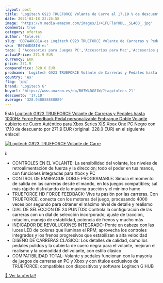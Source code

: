 ```yaml
---
layout: post
title: 'Logitech G923 TRUEFORCE Volante de Carre al 17.10 % de descuento'
date: 2021-03-18 22:26:58
image: 'https://m.media-amazon.com/images/I/41FLFlaYUDL._SL400_.jpg'
comments: true
category: ofertas
author: 'tole.es'
slug: 'B07W4DG81W-es Logitech G923 TRUEFORCE Volante de Carreras y Pedales...'
sku: 'B07W4DG81W-es'
tags: [ 'Accesorios para Juegos PC','Accesorios para Mac','Accesorios para PlayStation 3','Accesorios para PlayStation 4','Accesorios para Xbox','Electrónica','Hardware y juegos para PlayStation 3','Hardware y juegos para PlayStation 4','Informática','Juegos y Accesorios para Mac','Juegos y Accesorios para PC','Mandos y controles para PlayStation 3','Mandos y controles para PlayStation 4','Sistemas precursores y micro consolas','Videojuegos','Volantes para Mac','Volantes para PC','Volantes para PlayStation 3','Volantes para PlayStation 4','Xbox: Juegos, consolas y accesorios','logitech g','xbox', ]
actualPrice: 271.9 EUR
currency: EUR
price: 271.9
comparePrice: 328.0 EUR
prodname: 'Logitech G923 TRUEFORCE Volante de Carreras y Pedales hasta 1000Hz Force Feedback  Pedal personalizable  Embrague Doble  Volante cubierto de Cuero Auténtico para Xbox Series X|S  Xbox One  PC  Negro'
country: 'es'
flag: '🇪🇸'
brand: 'Logitech G'
buyurl: 'https://www.amazon.es/dp/B07W4DG81W/?tag=tolees-21'
descuento: '17.10'
average: '328.948888888889'
---
```


Está [Logitech G923 TRUEFORCE Volante de Carreras y Pedales hasta 1000Hz Force Feedback  Pedal personalizable  Embrague Doble  Volante cubierto de Cuero Auténtico para Xbox Series X|S  Xbox One  PC  Negro](https://www.amazon.es/dp/B07W4DG81W/?tag=tolees-21) con 17.10 de descuento por 271.9 EUR (original: 328.0 EUR) en el siguiente enlace!

[![Logitech G923 TRUEFORCE Volante de Carre](https://m.media-amazon.com/images/I/41FLFlaYUDL._SL400_.jpg)](https://www.amazon.es/dp/B07W4DG81W/?tag=tolees-21)

ℹ️:

- CONTROLES EN EL VOLANTE: La sensibilidad del volante, los niveles de retroalimentación de fuerza y la dirección; todo el poder en tus manos, con funciones integradas para Xbox y PC
- CONTROL DE EMBRAGUE DOBLE PROGRAMABLE: Simula el momento de salida en las carreras desde el mando, en los juegos compatibles; sal más rápido disfrutando de la máxima tracción y el mínimo humo
- TRUEFORCE HD FORCE FEEDBACK: Vive tu pasión por las carreras. Con TRUEFORCE, conecta con los motores del juego, procesando 4000 veces por segundo para obtener el máximo nivel de detalle y realismo
- DIAL DE SELECCIÓN DE 24 PUNTOS: Controla la configuración de las carreras con un dial de selección incorporado; ajuste de tracción, rotación, manejo de estabilidad, potencia de frenos y mucho más
- INDICADOR DE REVOLUCIONES INTEGRADO: Ponte en cabeza con las luces LED de colores que iluminan el RPM; aprovecha los controles integrados y los frenos progresivos que estabilizan a alta velocidad
- DISEÑO DE CARRERAS CLÁSICO: Los detalles de calidad, como los pedales pulidos y la cubierta de cuero negra para el volante, mejoran el realismo y la comodidad del volante, con estilo clásico
- COMPATIBILIDAD TOTAL: Volante y pedales funcionan con la mayoría de juegos de carreras en PC y Xbox y con títulos exclusivos de TRUEFORCE; compatibles con dispositivos y software Logitech G HUB

[🛒 Ver la oferta!!](https://www.amazon.es/dp/B07W4DG81W/?tag=tolees-21)
